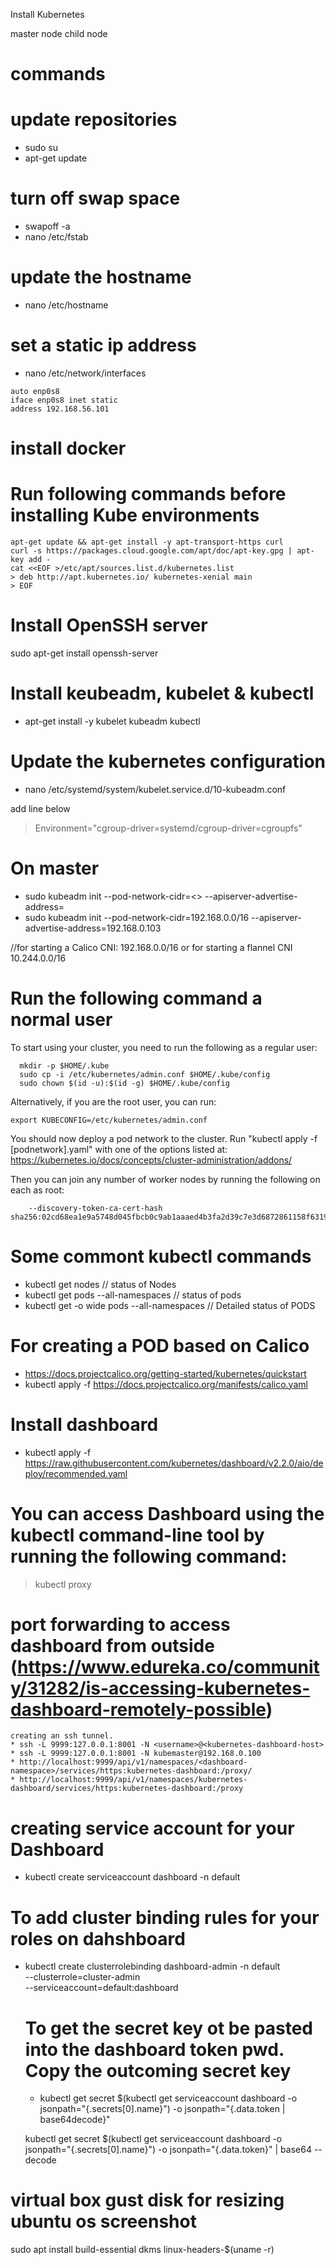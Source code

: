 Install Kubernetes

master node
child node


# commands


# update repositories
* sudo su 
* apt-get update 
 
# turn off swap space
* swapoff -a
* nano /etc/fstab


# update the hostname
* nano /etc/hostname

# set a static ip address
* nano /etc/network/interfaces


```
auto enp0s8
iface enp0s8 inet static
address 192.168.56.101
```

# install docker

# Run following commands before installing Kube environments

``` 
apt-get update && apt-get install -y apt-transport-https curl 
curl -s https://packages.cloud.google.com/apt/doc/apt-key.gpg | apt-key add -
cat <<EOF >/etc/apt/sources.list.d/kubernetes.list  
> deb http://apt.kubernetes.io/ kubernetes-xenial main
> EOF
```
 # Install OpenSSH server
 sudo apt-get install openssh-server
# Install keubeadm, kubelet & kubectl
* apt-get install -y kubelet kubeadm kubectl

# Update the kubernetes configuration
* nano /etc/systemd/system/kubelet.service.d/10-kubeadm.conf


add line below
>Environment="cgroup-driver=systemd/cgroup-driver=cgroupfs"


# On master
* sudo kubeadm init --pod-network-cidr=<> --apiserver-advertise-address=<ip-address-of-master>
* sudo kubeadm init --pod-network-cidr=192.168.0.0/16 --apiserver-advertise-address=192.168.0.103

//for starting a Calico CNI: 192.168.0.0/16 or for starting a flannel CNI 10.244.0.0/16 

# Run the following command a normal user 
To start using your cluster, you need to run the following as a regular user:

```  
  mkdir -p $HOME/.kube
  sudo cp -i /etc/kubernetes/admin.conf $HOME/.kube/config
  sudo chown $(id -u):$(id -g) $HOME/.kube/config
```
Alternatively, if you are the root user, you can run:

``` export KUBECONFIG=/etc/kubernetes/admin.conf ```

You should now deploy a pod network to the cluster.
Run "kubectl apply -f [podnetwork].yaml" with one of the options listed at:
  https://kubernetes.io/docs/concepts/cluster-administration/addons/

Then you can join any number of worker nodes by running the following on each as root:

```kubeadm join 192.168.1.23:6443 --token 6nkbau.r4h0xwavszviwohi \
	--discovery-token-ca-cert-hash sha256:02cd68ea1e9a5748d045fbcb0c9ab1aaaed4b3fa2d39c7e3d6872861158f6319 
```

	
# Some commont kubectl commands

* kubectl get nodes // status of Nodes
* kubectl get pods --all-namespaces // status of pods
* kubectl get -o wide pods --all-namespaces // Detailed status of PODS

# For creating a POD based on Calico 
* https://docs.projectcalico.org/getting-started/kubernetes/quickstart
* kubectl apply -f https://docs.projectcalico.org/manifests/calico.yaml

# Install dashboard
* kubectl apply -f https://raw.githubusercontent.com/kubernetes/dashboard/v2.2.0/aio/deploy/recommended.yaml

# You can access Dashboard using the kubectl command-line tool by running the following command:
 > kubectl proxy
	
# port forwarding to access dashboard from outside (https://www.edureka.co/community/31282/is-accessing-kubernetes-dashboard-remotely-possible)
	creating an ssh tunnel. 
	* ssh -L 9999:127.0.0.1:8001 -N <username>@<kubernetes-dashboard-host>
	* ssh -L 9999:127.0.0.1:8001 -N kubemaster@192.168.0.100
	* http://localhost:9999/api/v1/namespaces/<dashboard-namespace>/services/https:kubernetes-dashboard:/proxy/
	* http://localhost:9999/api/v1/namespaces/kubernetes-dashboard/services/https:kubernetes-dashboard:/proxy
	

# creating service account for your Dashboard
* kubectl create serviceaccount dashboard -n default

# To add cluster binding rules for your roles on dahshboard
* kubectl create clusterrolebinding dashboard-admin -n default \
  --clusterrole=cluster-admin \
  --serviceaccount=default:dashboard

  # To get the secret key ot be pasted into the dashboard token pwd. Copy the outcoming secret key
  * kubectl  get secret $(kubectl get serviceaccount dashboard -o jsonpath="{.secrets[0].name}") -o jsonpath="{.data.token | base64decode}"

  kubectl get secret $(kubectl get serviceaccount dashboard -o jsonpath="{.secrets[0].name}") -o jsonpath="{.data.token}" | base64 --decode

# virtual box gust disk for resizing ubuntu os screenshot
sudo apt install build-essential dkms linux-headers-$(uname -r)

